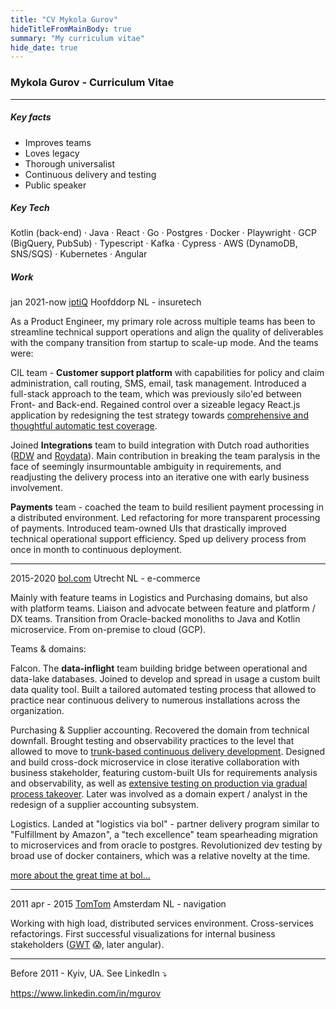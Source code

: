 ```yaml
---
title: "CV Mykola Gurov"
hideTitleFromMainBody: true
summary: "My curriculum vitae"
hide_date: true
---
```


### Mykola Gurov - Curriculum Vitae

---

##### Key facts

* Improves teams
* Loves legacy
* Thorough universalist
* Continuous delivery and testing
* Public speaker

##### Key Tech

Kotlin (back-end) · Java · React · Go · Postgres · Docker · Playwright · GCP (BigQuery, PubSub) · Typescript · Kafka · Cypress · AWS (DynamoDB, SNS/SQS) · Kubernetes · Angular

##### Work

jan 2021-now [iptiQ](https://www.iptiq.com/) Hoofddorp NL - insuretech

As a Product Engineer, my primary role across multiple teams has been to streamline technical support operations and align the quality of deliverables with the company transition from startup to scale-up mode. And the teams were:

CIL team - **Customer support platform** with capabilities for policy and claim administration, call routing, SMS, email, task management. Introduced a full-stack approach to the team, which was previously silo'ed between Front- and Back-end. Regained control over a sizeable legacy React.js application by redesigning the test strategy towards [comprehensive and thoughtful automatic test coverage](/talks/app-testing-with-playwright/).

Joined **Integrations** team to build integration with Dutch road authorities ([RDW](https://www.rdw.nl/) and [Roydata](https://www.seps.nl/roy-data/)). Main contribution in breaking the team paralysis in the face of seemingly insurmountable ambiguity in requirements, and readjusting the delivery process into an iterative one with early business involvement.

**Payments** team - coached the team to build resilient payment processing in a distributed environment. Led refactoring for more transparent processing of payments. Introduced team-owned UIs that drastically improved technical operational support efficiency. Sped up delivery process from once in month to continuous deployment. 

---

2015-2020 [bol.com](https://bol.com) Utrecht NL - e-commerce

Mainly with feature teams in Logistics and Purchasing domains, but also with platform teams. Liaison and advocate between feature and platform / DX teams.  Transition from Oracle-backed monoliths to Java and Kotlin microservice. From on-premise to cloud (GCP). 

Teams & domains: 

Falcon. The **data-inflight** team building bridge between operational and data-lake databases. Joined to develop and spread in usage a custom built data quality tool. Built a tailored automated testing process that allowed to practice near continuous delivery to numerous installations across the organization. 

Purchasing & Supplier accounting. Recovered the domain from technical downfall. Brought testing and observability practices to the level that allowed to move to [trunk-based continuous delivery development](/talks/trunk-based-delivery/). Designed and build cross-dock microservice in close iterative collaboration with business stakeholder, featuring custom-built UIs for requirements analysis and observability, as well as [extensive testing on production via gradual process takeover](/talks/testing-on-production/). Later was involved as a domain expert / analyst in the redesign of a supplier accounting subsystem.

Logistics. Landed at "logistics via bol" - partner delivery program similar to "Fulfillment by Amazon", a "tech excellence" team spearheading migration to microservices and from oracle to postgres. Revolutionized dev testing by broad use of docker containers, which was a relative novelty at the time.


<span class="no-print">[more about the great time at bol...](/about/bol)</span>

---

2011 apr - 2015 [TomTom](https://www.tomtom.com) Amsterdam NL - navigation

Working with high load, distributed services environment. Cross-services refactorings. First successful visualizations for internal business stakeholders ([GWT](https://en.wikipedia.org/wiki/Google_Web_Toolkit) 😱, later angular). 

----

Before 2011 - Kyiv, UA. <span class="no-print">See LinkedIn ⤵️</span>

<span class="print-only">https://www.linkedin.com/in/mgurov</span>
